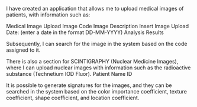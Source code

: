 I have created an application that allows me to upload medical images of patients, with information such as:

Medical Image Upload
Image Code
Image Description
Insert Image
Upload Date: (enter a date in the format DD-MM-YYYY)
Analysis Results

Subsequently, I can search for the image in the system based on the code assigned to it. 


There is also a section for SCINTIGRAPHY (Nuclear Medicine Images), where I can upload nuclear images with information such as the radioactive substance (Technetium IOD Fluor).
Patient Name
ID

It is possible to generate signatures for the images, and they can be searched in the system based on the color importance coefficient, texture coefficient, shape coefficient, and location coefficient.
